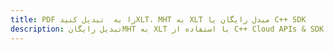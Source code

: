 ---title: PDF را به  تبدیل کنیدXLT، MHT به XLT مبدل رایگان یا C++ SDKdescription: تبدیل رایگانMHT به XLT با استفاده از C++ Cloud APIs & SDK همچنین اسناد PDF را در Cloud ایجاد، ویرایش و رندر کنید.---